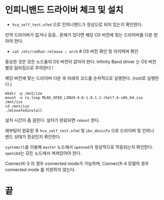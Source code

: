 # 인피니밴드 드라이버 체크 및 설치

* `hca_self_test.ofed` 으로 인피니밴드가 정상으로 되어 있는지 확인한다.

만약 드라이버가 없거나 등등.. 문제가 있다면 해당 OS 버전에 맞는 드라이버를 다운 받아야 한다.

* `cat /etc/redhat-release ; arch` # OS 버전 확인 및 아키텍쳐 확인

중요한 것은 모든 노드들의 OS 버전이 같아야 한다. Infinity Band driver 는 OS 버전별로 달라짐으로 주의한다 !

해당 버전에 맞는 드라이버 다운 후 아래의 코드를 순차적으로 실행한다. (root로 실행한다.)
```
mkdir -p /mnt/iso
mount -o ro,loop MLNX_OFED_LINUX-4.6-1.0.1.1-rhel7.6-x86_64.iso /mnt/iso
cd /mnt/iso
./mlnxofedinstall
```

설치 시간이 좀 걸린다. 설치가 완료되면 `reboot` 한다.

재부팅이 완료된 후 `hca_self_test.ofed` 및 `ibv_devinfo` 으로 드라이버 및 인피니 밴드 상태가 정상인지 확인한다.

`systemctl`을 이용해 `master` 노드에서 `opensmd`가 정상적으로 작동되는지 확인한다. `openibd`는 모든 노드에서 켜져있어야 한다.

ConnectX-3 의 경우 connected mode가 가능하며, ConnectX-4 모델의 경우 connected mode 를 지원하지 않는다.

# 끝
